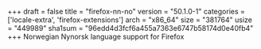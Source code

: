 +++
draft = false
title = "firefox-nn-no"
version = "50.1.0-1"
categories = ['locale-extra', 'firefox-extensions']
arch = "x86_64"
size = "381764"
usize = "449989"
sha1sum = "96edd4d3fcf6a455a7363e6747b58174d0e40fb4"
+++
Norwegian Nynorsk language support for Firefox